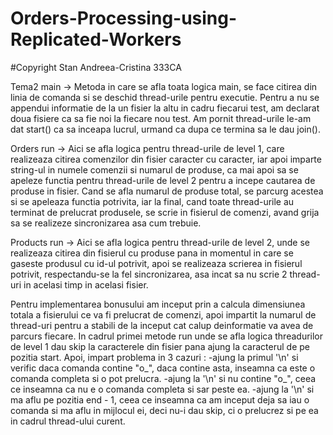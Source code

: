 # Orders-Processing-using-Replicated-Workers
#Copyright Stan Andreea-Cristina 333CA

Tema2 
    main -> Metoda in care se afla toata logica main, se face citirea din
            linia de comanda si se deschid thread-urile pentru executie.
            Pentru a nu se appendui informatie de la un fisier la altu in
            cadru fiecarui test, am declarat doua fisiere ca sa fie noi la
            fiecare nou test.
            Am pornit thread-urile le-am dat start() ca sa inceapa lucrul,
            urmand ca dupa ce termina sa le dau join().

Orders
    run -> Aici se afla logica pentru thread-urile de level 1, care realizeaza
            citirea comenzilor din fisier caracter cu caracter, iar apoi imparte
            string-ul in numele comenzii si numarul de produse, ca mai apoi sa
            se apeleze functia pentru thread-urile de level 2 pentru a incepe
            cautarea de produse in fisier.
            Cand se afla numarul de produse total, se parcurg acestea si se apeleaza
            functia potrivita, iar la final, cand toate thread-urile au terminat
            de prelucrat produsele, se scrie in fisierul de comenzi, avand grija sa se
            realizeze sincronizarea asa cum trebuie.

Products
    run -> Aici se afla logica pentru thread-urile de level 2, unde se realizeaza citirea
            din fisierul cu produse pana in momentul in care se gaseste produsul cu id-ul
            potrivit, apoi se realizeaza scrierea in fisierul potrivit, respectandu-se la
            fel sincronizarea, asa incat sa nu scrie 2 thread-uri in acelasi timp in acelasi
            fisier.
            
            
Pentru implementarea bonusului am inceput prin a calcula dimensiunea totala a fisierului ce va fi prelucrat de comenzi, apoi impartit
la numarul de thread-uri pentru a stabili de la inceput cat calup deinformatie va avea de parcurs fiecare.
In cadrul primei metode run unde se afla logica threadurilor de level
1 dau skip la caracterele din fisier pana ajung la caracterul de pe
pozitia start.
Apoi, impart problema in 3 cazuri :
-ajung la primul '\n' si verific daca comanda contine "o_", daca
contine asta, inseamna ca este o comanda completa si o pot prelucra.
-ajung la '\n' si nu contine "o_", ceea ce inseamna ca nu e
o comanda completa si sar peste ea.
-ajung la '\n' si ma aflu pe pozitia end - 1, ceea ce inseamna ca
am inceput deja sa iau o comanda si ma aflu in mijlocul ei, deci 
nu-i dau skip, ci o prelucrez si pe ea in cadrul thread-ului curent.
